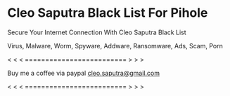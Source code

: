 # Cleo Saputra Black List For Pihole


Secure Your Internet Connection With Cleo Saputra Black List

Virus, Malware, Worm, Spyware, Addware, Ransomware, Ads, Scam, Porn

< < < ========================= > > >

Buy me a coffee via paypal cleo.saputra@gmail.com

< < < ========================= > > >
